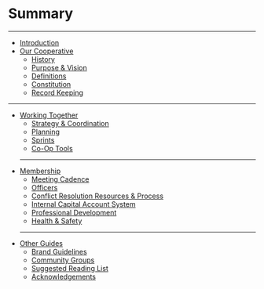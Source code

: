 # Summary

---

- [Introduction](./introduction.md)
- [Our Cooperative](./tbd_coop.md)
  - [History](./history.md)
  - [Purpose & Vision](./purpose_vision.md)
  - [Definitions](./definitions.md)
  - [Constitution]()
  - [Record Keeping](./records.md)

---

- [Working Together]()
  - [Strategy & Coordination](./strategy_coordination.md)
  - [Planning]()
  - [Sprints]()
  - [Co-Op Tools](./tools.md)
  ***
- [Membership](./membership.md)
  - [Meeting Cadence](./meeting_cadence.md)
  - [Officers](./officers.md)
  - [Conflict Resolution Resources & Process]()
  - [Internal Capital Account System](./capital_account.md)
  - [Professional Development]()
  - [Health & Safety]()
  ***
- [Other Guides]()
  - [Brand Guidelines](./brand_guidelines.md)
  - [Community Groups](./community_groups.md)
  - [Suggested Reading List](./suggested_reading.md)
  - [Acknowledgements](./acknowledgements.md)

